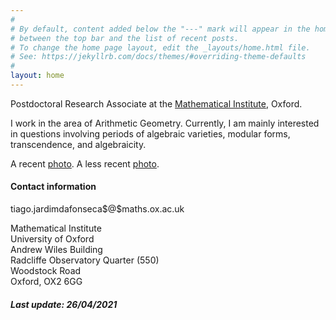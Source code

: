 ```yaml
---
#
# By default, content added below the "---" mark will appear in the home page
# between the top bar and the list of recent posts.
# To change the home page layout, edit the _layouts/home.html file.
# See: https://jekyllrb.com/docs/themes/#overriding-theme-defaults
#
layout: home
---
```



Postdoctoral Research Associate at the <a href="https://www.maths.ox.ac.uk/">Mathematical Institute</a>, Oxford.

I work in the area of Arithmetic Geometry. Currently, I am mainly interested in questions involving periods of algebraic varieties, modular forms, transcendence, and algebraicity.

A recent <a href="assets/pictures/dieppe.jpg">photo</a>. A less recent <a href="assets/pictures/diploma.png">photo</a>.

<h4>
	Contact information
</h4>

<p>
	<span id="mail">tiago.jardimdafonseca$@$maths.ox.ac.uk</span>
</p> 

Mathematical Institute <br>
University of Oxford <br>
Andrew Wiles Building <br>
Radcliffe Observatory Quarter (550) <br>
Woodstock Road <br>
Oxford, OX2 6GG <br>

<h5>
	Last update: 26/04/2021
</h5>
